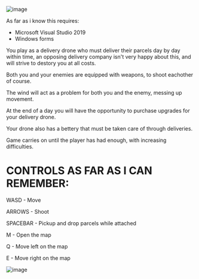 ![image](https://github.com/user-attachments/assets/8e462ca9-07ab-464f-b006-f779faea3035)

As far as i know this requires:
- Microsoft Visual Studio 2019
- Windows forms

You play as a delivery drone who must deliver their parcels day by day within time, an opposing delivery company isn't very happy about this, and will strive to destory you at all costs.

Both you and your enemies are equipped with weapons, to shoot eachother of course.

The wind will act as a problem for both you and the enemy, messing up movement.

At the end of a day you will have the opportunity to purchase upgrades for your delivery drone.

Your drone also has a bettery that must be taken care of through deliveries.

Game carries on until the player has had enough, with increasing difficulties.

# CONTROLS AS FAR AS I CAN REMEMBER:

WASD - Move

ARROWS - Shoot

SPACEBAR - Pickup and drop parcels while attached

M - Open the map

Q - Move left on the map

E - Move right on the map


![image](https://github.com/user-attachments/assets/13b6714c-995c-488d-a543-d004e4a5a6c8)


